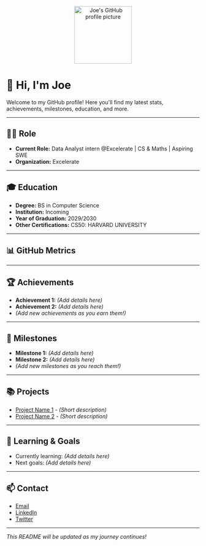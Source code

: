 <p align="center">
  <img src="https://avatars.githubusercontent.com/u/153496236?v=4" width="150" alt="Joe's GitHub profile picture" />
</p>

# 👋 Hi, I'm Joe 

Welcome to my GitHub profile! Here you'll find my latest stats, achievements, milestones, education, and more.

---

## 👨‍💻 Role

- **Current Role:** Data Analyst intern @Excelerate | CS & Maths | Aspiring SWE
- **Organization:** Excelerate

---

## 🎓 Education

- **Degree:** BS in Computer Science
- **Institution:** Incoming
- **Year of Graduation:** 2029/2030
- **Other Certifications:** CS50: HARVARD UNIVERSITY

---

## 📊 GitHub Metrics

<!--START_SECTION:metrics-->
<!--END_SECTION:metrics-->

---

## 🏆 Achievements

- **Achievement 1:** _(Add details here)_
- **Achievement 2:** _(Add details here)_
- *(Add new achievements as you earn them!)*

---

## 🚀 Milestones

- **Milestone 1:** _(Add details here)_
- **Milestone 2:** _(Add details here)_
- *(Add new milestones as you reach them!)*

---

## 📚 Projects

- [Project Name 1](#) - _(Short description)_
- [Project Name 2](#) - _(Short description)_

---

## 🌱 Learning & Goals

- Currently learning: _(Add details here)_
- Next goals: _(Add details here)_

---

## 📫 Contact

- [Email](mailto:josephgavor100@email.com)
- [LinkedIn](https://linkedin.com/in/joseph-gavor100)
- [Twitter](https://twitter.com/yourprofile)

---

_This README will be updated as my journey continues!_
